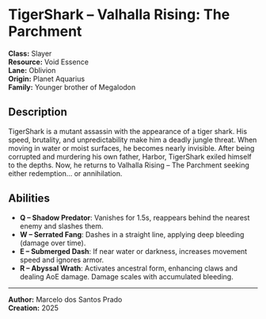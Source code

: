# TigerShark – Valhalla Rising: The Parchment

**Class:** Slayer  
**Resource:** Void Essence  
**Lane:** Oblivion  
**Origin:** Planet Aquarius  
**Family:** Younger brother of Megalodon  

## Description
TigerShark is a mutant assassin with the appearance of a tiger shark. His speed, brutality, and unpredictability make him a deadly jungle threat. When moving in water or moist surfaces, he becomes nearly invisible. After being corrupted and murdering his own father, Harbor, TigerShark exiled himself to the depths. Now, he returns to Valhalla Rising – The Parchment seeking either redemption... or annihilation.

## Abilities
- **Q – Shadow Predator**: Vanishes for 1.5s, reappears behind the nearest enemy and slashes them.
- **W – Serrated Fang**: Dashes in a straight line, applying deep bleeding (damage over time).
- **E – Submerged Dash**: If near water or darkness, increases movement speed and ignores armor.
- **R – Abyssal Wrath**: Activates ancestral form, enhancing claws and dealing AoE damage. Damage scales with accumulated bleeding.

---
**Author:** Marcelo dos Santos Prado  
**Creation:** 2025
